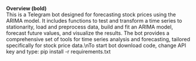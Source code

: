 **Overview (bold)**\
This is a Telegram bot designed for forecasting stock prices using the ARIMA model.
It includes functions to test and transform a time series to stationarity, load and preprocess data, build and fit an ARIMA model, forecast future values, and visualize the results.
The bot provides a comprehensive set of tools for time series analysis and forecasting, tailored specifically for stock price data.\nTo start bot download code, change API key and 
type: pip install -r requirements.txt
